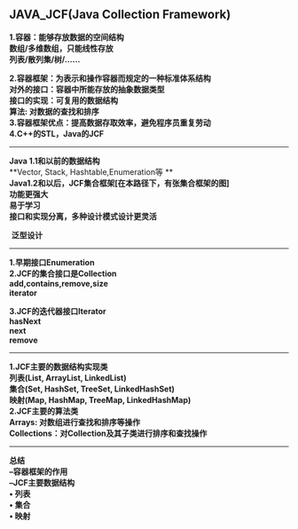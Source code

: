 ## JAVA_JCF(Java Collection Framework)

**1.容器：能够存放数据的空间结构**  
    **数组/多维数组，只能线性存放**  
    **列表/散列集/树/……**  

**2.容器框架：为表示和操作容器而规定的一种标准体系结构**  
    **对外的接口：容器中所能存放的抽象数据类型**  
    **接口的实现：可复用的数据结构**  
    **算法: 对数据的查找和排序**  
**3.容器框架优点：提高数据存取效率，避免程序员重复劳动**  
**4.C++的STL，Java的JCF**  

------

**Java 1.1和以前的数据结构**  
    **Vector, Stack, Hashtable,Enumeration等 **   
 **Java1.2和以后，JCF集合框架[在本路径下，有张集合框架的图]**  
    **功能更强大**  
    **易于学习**  
    **接口和实现分离，多种设计模式设计更灵活**   

​    **泛型设计**  

------

**1.早期接口Enumeration**  
**2.JCF的集合接口是Collection**  
    **add,contains,remove,size**  
    **iterator**  

**3.JCF的迭代器接口Iterator**  
    **hasNext**  
    **next**  
    **remove**  

------

**1.JCF主要的数据结构实现类**  
    **列表(List, ArrayList, LinkedList)**  
    **集合(Set, HashSet, TreeSet, LinkedHashSet)**  
    **映射(Map, HashMap, TreeMap, LinkedHashMap)**  
**2.JCF主要的算法类**  
    **Arrays: 对数组进行查找和排序等操作**  
    **Collections：对Collection及其子类进行排序和查找操作**   

------

**总结**  
**–容器框架的作用**   
**–JCF主要数据结构**   
**• 列表**  
**• 集合**  
**• 映射**     